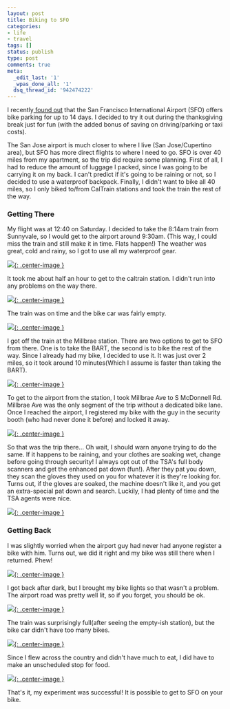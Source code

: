 ```yaml
---
layout: post
title: Biking to SFO
categories:
- life
- travel
tags: []
status: publish
type: post
comments: true
meta:
  _edit_last: '1'
  _wpas_done_all: '1'
  dsq_thread_id: '942474222'
---
```

I recently<a href="http://www.flysfo.com/web/page/orphan/bicycle-parking/"> found out</a> that the San Francisco International Airport (SFO) offers bike parking for up to 14 days. I decided to try it out during the thanksgiving break just for fun (with the added bonus of saving on driving/parking or taxi costs).

The San Jose airport is much closer to where I live (San Jose/Cupertino area), but SFO has more direct flights to where I need to go. SFO is over 40 miles from my apartment, so the trip did require some planning. First of all, I had to reduce the amount of luggage I packed, since I was going to be carrying it on my back. I can't predict if it's going to be raining or not, so I decided to use a waterproof backpack. Finally, I didn't want to bike all 40 miles, so I only biked to/from CalTrain stations and took the train the rest of the way.

### Getting There

My flight was at 12:40 on Saturday. I decided to take the 8:14am train from Sunnyvale, so I would get to the airport around 9:30am. (This way, I could miss the train and still make it in time. Flats happen!) The weather was great, cold and rainy, so I got to use all my waterproof gear.

[![](/images/wp/CIMG1026-640x480.jpg){: .center-image }](/images/wp/CIMG1026.jpg)

It took me about half an hour to get to the caltrain station. I didn't run into any problems on the way there.

[![](/images/wp/IMG_0095.jpg){: .center-image }](/images/wp/IMG_0095.jpg)

The train was on time and the bike car was fairly empty.

[![](/images/wp/IMG_0098-640x480.jpg){: .center-image }](/images/wp/IMG_0098.jpg)

I got off the train at the Millbrae station. There are two options to get to SFO from there. One is to take the BART, the second is to bike the rest of the way. Since I already had my bike, I decided to use it. It was just over 2 miles, so it took around 10 minutes(Which I assume is faster than taking the BART).

[![](/images/wp/IMG_0100-640x480.jpg){: .center-image }](/images/wp/IMG_0100.jpg)

To get to the airport from the station, I took Millbrae Ave to S McDonnell Rd. Millbrae Ave was the only segment of the trip without a dedicated bike lane. Once I reached the airport, I registered my bike with the guy in the security booth (who had never done it before) and locked it away.

[![](/images/wp/IMG_0101-640x480.jpg){: .center-image }](/images/wp/IMG_0101.jpg)

So that was the trip there... Oh wait, I should warn anyone trying to do the same. If it happens to be raining, and your clothes are soaking wet, change before going through security! I always opt out of the TSA's full body scanners and get the enhanced pat down (fun!). After they pat you down, they scan the gloves they used on you for whatever it is they're looking for. Turns out, if the gloves are soaked, the machine doesn't like it, and you get an extra-special pat down and search. Luckily, I had plenty of time and the TSA agents were nice.

[![](/images/wp/IMG_0102-640x480.jpg){: .center-image }](/images/wp/IMG_0102.jpg)

### Getting Back

I was slightly worried when the airport guy had never had anyone register a bike with him. Turns out, we did it right and my bike was still there when I returned. Phew!

[![](/images/wp/IMG_0131-640x480.jpg){: .center-image }](/images/wp/IMG_0131.jpg)

I got back after dark, but I brought my bike lights so that wasn't a problem. The airport road was pretty well lit, so if you forget, you should be ok.

[![](/images/wp/IMG_0132-640x480.jpg){: .center-image }](/images/wp/IMG_0132.jpg)

The train was surprisingly full(after seeing the empty-ish station), but the bike car didn't have too many bikes.

[![](/images/wp/IMG_0133-640x480.jpg){: .center-image }](/images/wp/IMG_0133.jpg)

Since I flew across the country and didn't have much to eat, I did have to make an unscheduled stop for food.

[![](/images/wp/IMG_0134-640x480.jpg){: .center-image }](/images/wp/IMG_0134.jpg)

That's it, my experiment was successful! It is possible to get to SFO on your bike.
